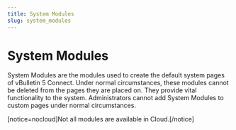 ```yaml
---
title: System Modules
slug: system_modules
---
```


# System Modules
System Modules are the modules used to create the default system pages of vBulletin 5 Connect. Under normal circumstances, these modules cannot be deleted from the pages they are placed on. They provide vital functionality to the system. Administrators cannot add System Modules to custom pages under normal circumstances.

[notice=nocloud]Not all modules are available in Cloud.[/notice]